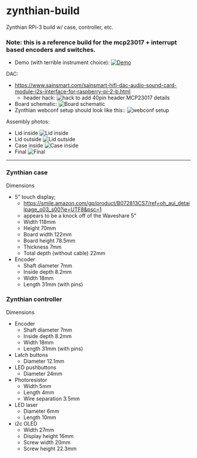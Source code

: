 # zynthian-build
Zynthian RPi-3 build w/ case, controller, etc.

### Note: this is a reference build for the mcp23017 + interrupt based encoders and switches.

* Demo (with terrible instrument choice):
[![Demo](https://img.youtube.com/vi/0LxjHgSQMDI/0.jpg)](https://youtu.be/0LxjHgSQMDI)

DAC:
* https://www.sainsmart.com/sainsmart-hifi-dac-audio-sound-card-module-i2s-interface-for-raspberry-pi-2-b.html
    * header hack:
![hack to add 40pin header](https://raw.githubusercontent.com/beckdac/zynthian-build/master/sainsmart_40pin_header_hack.png)
MCP23017 details
* Board schematic: ![Board schematic](https://raw.githubusercontent.com/beckdac/zynthian-build/master/case/mcp23017_encoders/mcp23017_encoders.png)
* Zynthian webconf setup should look like this:: ![webconf setup](https://raw.githubusercontent.com/beckdac/zynthian-build/master/case/mcp23017_encoders/zynthian_webconf_setup.png)

Assembly photos:
* Lid inside ![Lid inside](https://raw.githubusercontent.com/beckdac/zynthian-build/master/case/lid-inside.jpg)
* Lid outside ![Lid outside](https://raw.githubusercontent.com/beckdac/zynthian-build/master/case/lid-outside.jpg)
* Case inside ![Case inside](https://raw.githubusercontent.com/beckdac/zynthian-build/master/case/case-inside.jpg)
* Final ![Final](https://raw.githubusercontent.com/beckdac/zynthian-build/master/case/final.jpg)

---

### Zynthian case 
Dimensions
* 5" touch display;
    * https://smile.amazon.com/gp/product/B072813CS7/ref=oh_aui_detailpage_o03_s00?ie=UTF8&psc=1
    * appears to be a knock off of the Waveshare 5"
    * Width 118mm
    * Height 70mm
    * Board width 122mm
    * Board height 78.5mm
    * Thickness 7mm
    * Total depth (without cable) 22mm
* Encoder
    * Shaft diameter 7mm
    * Inside depth 8.2mm
    * Width 18mm
    * Length 31mm (with pins)


### Zynthian controller
Dimensions
* Encoder
    * Shaft diameter 7mm
    * Inside depth 8.2mm
    * Width 18mm
    * Length 31mm (with pins)
* Latch buttons
    * Diameter 12.1mm
* LED pushbuttons
    * Diameter 24mm
* Photoresistor
    * Width 5mm
    * Length 4mm
    * Wire separation 3.5mm
* LED laser
    * Diameter 6mm
    * Length 10mm
* i2c OLED
    * Width 27mm
    * Display height 16mm
    * Screw width 20mm
    * Screw height 22.3mm

